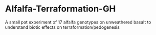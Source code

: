 # Alfalfa-Terraformation-GH
A small pot experiment of 17 alfalfa genotypes on unweathered basalt to understand biotic effects on terraformation/pedogenesis
